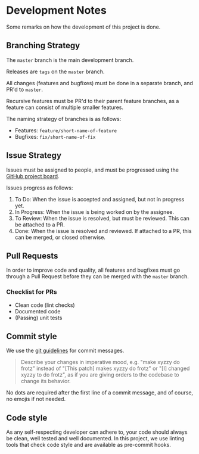 # Development Notes

Some remarks on how the development of this project is done.

## Branching Strategy
The `master` branch is the main development branch.

Releases are `tags` on the `master` branch.

All changes (features and bugfixes) must be done in a separate branch, and PR'd to `master`.

Recursive features must be PR'd to their parent feature branches, as a feature can consist of multiple smaller features.

The naming strategy of branches is as follows:
* Features: `feature/short-name-of-feature`
* Bugfixes: `fix/short-name-of-fix`

## Issue Strategy

Issues must be assigned to people, and must be progressed using the [GitHub project board](https://github.com/comunica/comunica-core/projects/1).

Issues progress as follows:
1. To Do: When the issue is accepted and assigned, but not in progress yet.
2. In Progress: When the issue is being worked on by the assignee.
3. To Review: When the issue is resolved, but must be reviewed. This can be attached to a PR.
4. Done: When the issue is resolved and reviewed. If attached to a PR, this can be merged, or closed otherwise.

## Pull Requests
In order to improve code and quality, all features and bugfixes must go through a Pull Request before they can be merged with the `master` branch.

### Checklist for PRs

* Clean code (lint checks)
* Documented code
* (Passing) unit tests

## Commit style

We use the [git guidelines](https://git.kernel.org/pub/scm/git/git.git/tree/Documentation/SubmittingPatches?id=HEAD) for commit messages.
> Describe your changes in imperative mood, e.g. "make xyzzy do frotz" instead of "[This patch] makes xyzzy do frotz" or "[I] changed xyzzy to do frotz", as if you are giving orders to the codebase to change its behavior.

No dots are required after the first line of a commit message, and of course, no emojis if not needed.

## Code style

As any self-respecting developer can adhere to, your code should always be clean, well tested and well documented.
In this project, we use linting tools that check code style and are available as pre-commit hooks.